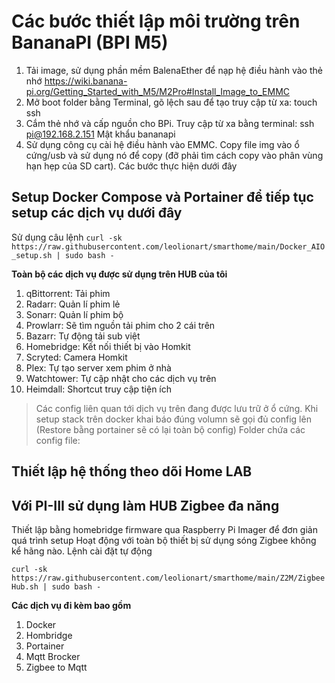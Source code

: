 # Các bước thiết lập môi trường trên BananaPI (BPI M5)

1. Tải image, sử dụng phần mềm BalenaEther để nạp hệ điều hành vào thẻ nhớ
https://wiki.banana-pi.org/Getting_Started_with_M5/M2Pro#Install_Image_to_EMMC
2. Mở boot folder bằng Terminal, gõ lệch sau để tạo truy cập từ xa: touch ssh
3. Cắm thẻ nhớ và cấp nguồn cho BPi. Truy cập từ xa bằng terminal: ssh pi@192.168.2.151 Mật khẩu bananapi
4. Sử dụng công cụ cài hệ điều hành vào EMMC. Copy file img vào ổ cứng/usb và sử dụng nó để copy (đỡ phải tìm cách copy vào phân vùng hạn hẹp của SD cart). Các bước thực hiện dưới đây

## Setup Docker Compose và Portainer để tiếp tục setup các dịch vụ dưới đây
Sử dụng câu lệnh `curl -sk https://raw.githubusercontent.com/leolionart/smarthome/main/Docker_AIO_setup.sh | sudo bash -`

**Toàn bộ các dịch vụ được sử dụng trên HUB của tôi**
1. qBittorrent: Tải phim
2. Radarr: Quản lí phim lẻ
3. Sonarr: Quản lí phim bộ
4. Prowlarr: Sẽ tìm nguồn tải phim cho 2 cái trên
5. Bazarr: Tự động tải sub việt
6. Homebridge: Kết nối thiết bị vào Homkit
7. Scryted: Camera Homkit
8. Plex: Tự tạo server xem phim ở nhà
9. Watchtower: Tự cập nhật cho các dịch vụ trên
10. Heimdall: Shortcut truy cập tiện ích

> Các config liên quan tới dịch vụ trên đang được lưu trữ ở ổ cứng. Khi setup stack trên docker khai báo đúng volumn sẽ gọi đủ config lên (Restore bằng portainer sẽ có lại toàn bộ config)
> Folder chứa các config file: 

## Thiết lập hệ thống theo dõi Home LAB



## Với PI-III sử dụng làm HUB Zigbee đa năng
Thiết lập bằng homebridge firmware qua Raspberry Pi Imager để đơn giản quá trình setup
Hoạt động với toàn bộ thiết bị sử dụng sóng Zigbee không kể hãng nào. Lệnh cài đặt tự động

`curl -sk https://raw.githubusercontent.com/leolionart/smarthome/main/Z2M/ZigbeeHub.sh | sudo bash -`

**Các dịch vụ đi kèm bao gồm**
1. Docker
2. Hombridge
3. Portainer
4. Mqtt Brocker
5. Zigbee to Mqtt
